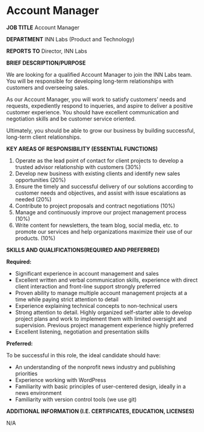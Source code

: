 # Account Manager

**JOB TITLE** Account Manager

**DEPARTMENT** INN Labs (Product and Technology)

**REPORTS TO** Director, INN Labs

**BRIEF DESCRIPTION/PURPOSE** 


We are looking for a qualified Account Manager to join the INN Labs team. You will be responsible for developing long-term relationships with customers and overseeing sales.

As our Account Manager, you will work to satisfy customers’ needs and requests, expediently respond to inqueries, and aspire to deliver a positive customer experience. You should have excellent communication and negotiation skills and be customer service oriented.

Ultimately, you should be able to grow our business by building successful, long-term client relationships.

**KEY AREAS OF RESPONSIBILITY (ESSENTIAL FUNCTIONS)**


1. Operate as the lead point of contact for client projects to develop a trusted advisor relationship with customers (30%)
2. Develop new business with existing clients and identify new sales opportunities (20%)
3. Ensure the timely and successful delivery of our solutions according to customer needs and objectives, and assist with issue escalations as needed (20%)
4. Contribute to project proposals and contract negotiations (10%)
5. Manage and continuously improve our project management process (10%)
6. Write content for newsletters, the team blog, social media, etc. to promote our services and help organizations maximize their use of our products. (10%)

**SKILLS AND QUALIFICATIONS(REQUIRED AND PREFERRED)**

**Required:**

-  Significant experience in account management and sales
-  Excellent written and verbal communication skills, experience with direct client interaction and front-line support strongly preferred
-  Proven ability to manage multiple account management projects at a time while paying strict attention to detail
-  Experience explaining technical concepts to non-technical users 
-  Strong attention to detail. Highly organized self-starter able to develop project plans and work to implement them with limited oversight and supervision. Previous project management experience highly preferred
-  Excellent listening, negotiation and presentation skills

**Preferred:**

To be successful in this role, the ideal candidate should have:

-  An understanding of the nonprofit news industry and publishing priorities
-  Experience working with WordPress
-  Familiarity with basic principles of user-centered design, ideally in a news environment
-  Familiarity with version control tools (we use git)

**ADDITIONAL INFORMATION (I.E. CERTIFICATES, EDUCATION, LICENSES)**

N/A